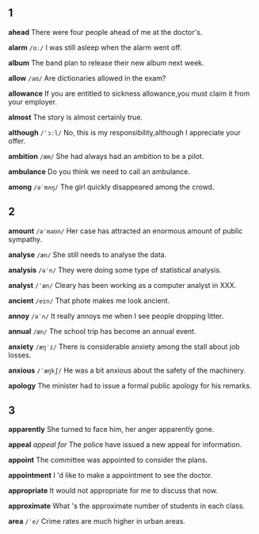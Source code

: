 ## 1
**ahead**
There were four people ahead of me at the doctor's.

**alarm**
`/ɑː/`
I was still asleep when the alarm went off.

**album**
The band plan to release their new album next week.



**allow**
`/aʊ/`
Are dictionaries allowed in the exam?

**allowance**
If you are entitled to sickness allowance,you must claim it from your employer.

**almost**
The story is almost certainly true.

**although**
`/ˈɔːl/`
No, this is my responsibility,although I appreciate your offer.

**ambition**
`/æm/`
She had always had an ambition to be a pilot.

**ambulance**
Do you think we need to call an ambulance.

**among**
`/əˈmʌŋ/`
The girl quickly disappeared among the crowd.

## 2
**amount**
`/əˈmaʊn/`
Her case has attracted an enormous amount of public sympathy.

**analyse**
`/æn/`
She still needs to analyse the data.

**analysis**
`/əˈn/`
They were doing some type of statistical analysis.

**analyst**
`/ˈæn/`
Cleary has been working as a computer analyst in XXX.

**ancient** 
`/eɪn/`
That phote makes me look ancient.

**annoy**
`/əˈn/`
It really annoys me when I see people dropping litter.

**annual**
`/æn/`
The school trip has become an annual event.

**anxiety**
`/æŋˈz/`
There is considerable anxiety among the stall about job losses.

**anxious**
`/ˈæŋkʃ/`
He was a bit anxious about the safety of the machinery.

**apology**
The minister had to issue a formal public apology for his remarks.

## 3
**apparently**
She turned to face him, her anger apparently gone.

**appeal**
*appeal for*
The police have issued a new appeal for information.

**appoint**
The committee was appointed to consider the plans.

**appointment**
I 'd like to make a appointment to see the doctor.

**appropriate**
It would not appropriate for me to discuss that now.

**approximate**
What 's the approximate number of students in each class.



**area**
`/ˈe/`
Crime rates are much higher in urban areas.


